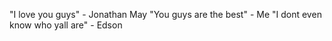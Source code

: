 "I love you guys" - Jonathan May
"You guys are the best" - Me
"I dont even know who yall are" - Edson